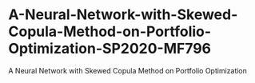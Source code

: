 # A-Neural-Network-with-Skewed-Copula-Method-on-Portfolio-Optimization-SP2020-MF796
A Neural Network with Skewed Copula Method on Portfolio Optimization
